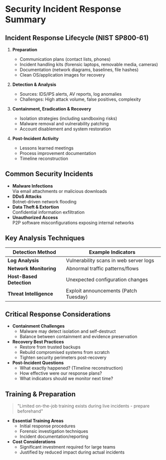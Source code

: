 # Security Incident Response Summary

## Incident Response Lifecycle (NIST SP800-61)
1. **Preparation**  
   - Communication plans (contact lists, phones)  
   - Incident handling kits (forensic laptops, removable media, cameras)  
   - Documentation (network diagrams, baselines, file hashes)  
   - Clean OS/application images for recovery  

2. **Detection & Analysis**  
   - Sources: IDS/IPS alerts, AV reports, log anomalies  
   - Challenges: High attack volume, false positives, complexity  

3. **Containment, Eradication & Recovery**  
   - Isolation strategies (including sandboxing risks)  
   - Malware removal and vulnerability patching  
   - Account disablement and system restoration  

4. **Post-Incident Activity**  
   - Lessons learned meetings  
   - Process improvement documentation  
   - Timeline reconstruction  

## Common Security Incidents
- **Malware Infections**  
  Via email attachments or malicious downloads  
- **DDoS Attacks**  
  Botnet-driven network flooding  
- **Data Theft & Extortion**  
  Confidential information exfiltration  
- **Unauthorized Access**  
  P2P software misconfigurations exposing internal networks  

## Key Analysis Techniques
| Detection Method          | Example Indicators                     |
|---------------------------|----------------------------------------|
| **Log Analysis**          | Vulnerability scans in web server logs |
| **Network Monitoring**    | Abnormal traffic patterns/flows        |
| **Host-Based Detection**  | Unexpected configuration changes       |
| **Threat Intelligence**   | Exploit announcements (Patch Tuesday)  |

## Critical Response Considerations
- **Containment Challenges**  
  - Malware may detect isolation and self-destruct  
  - Balance between containment and evidence preservation  
- **Recovery Best Practices**  
  - Restore from trusted backups  
  - Rebuild compromised systems from scratch  
  - Tighten security perimeters post-recovery  
- **Post-Incident Questions**  
  - What exactly happened? (Timeline reconstruction)  
  - How effective were our response plans?  
  - What indicators should we monitor next time?  

## Training & Preparation
> "Limited on-the-job training exists during live incidents - prepare beforehand"  
- **Essential Training Areas**  
  - Initial response procedures  
  - Forensic investigation techniques  
  - Incident documentation/reporting  
- **Cost Considerations**  
  - Significant investment required for large teams  
  - Justified by reduced impact during actual incidents  
